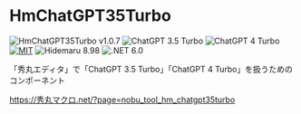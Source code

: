 # HmChatGPT35Turbo

![HmChatGPT35Turbo v1.0.7](https://img.shields.io/badge/HmChatGPT35Turbo-v1.0.7-6479ff.svg)
![ChatGPT 3.5 Turbo](https://img.shields.io/badge/ChatGPT-3.5_Turbo-6479ff.svg)
![ChatGPT 4 Turbo](https://img.shields.io/badge/ChatGPT-4_Turbo-6479ff.svg)
[![MIT](https://img.shields.io/badge/license-MIT-blue.svg?style=flat)](LICENSE)
![Hidemaru 8.98](https://img.shields.io/badge/Hidemaru-v8.98-6479ff.svg)
![.NET 6.0](https://img.shields.io/badge/.NET-6.0-6479ff.svg)

「秀丸エディタ」で「ChatGPT 3.5 Turbo」「ChatGPT 4 Turbo」を扱うためのコンポーネント

https://秀丸マクロ.net/?page=nobu_tool_hm_chatgpt35turbo
